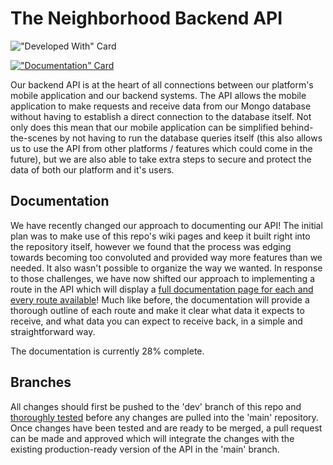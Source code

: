 ﻿# The Neighborhood Backend API
!["Developed With" Card](https://img.shields.io/badge/Developed%20With-Visual%20Studio%20Code,%20Express,%20MongoDB%20&%20Heroku-blue?style=for-the-badge&logo=VisualStudio)

[!["Documentation" Card](https://img.shields.io/badge/Documentation-28%25%20Complete-red?style=for-the-badge&logo=Wikipedia)](https://the-neighborhood-dev.herokuapp.com/documentation)

Our backend API is at the heart of all connections between our platform's mobile application and our backend systems. The API allows the mobile application to make requests and receive data from our Mongo database without having to establish a direct connection to the database itself. Not only does this mean that our mobile application can be simplified behind-the-scenes by not having to run the database queries itself (this also allows us to use the API from other platforms / features which could come in the future), but we are also able to take extra steps to secure and protect the data of both our platform and it's users.

## Documentation
We have recently changed our approach to documenting our API! The initial plan was to make use of this repo's wiki pages and keep it built right into the repository itself, however we found that the process was edging towards becoming too convoluted and provided way more features than we needed. It also wasn't possible to organize the way we wanted. In response to those challenges, we have now shifted our approach to implementing a route in the API which will display a [full documentation page for each and every route available](https://the-neighborhood-dev.herokuapp.com/documentation)! Much like before, the documentation will provide a thorough outline of each route and make it clear what data it expects to receive, and what data you can expect to receive back, in a simple and straightforward way.

The documentation is currently 28% complete.

## Branches
All changes should first be pushed to the 'dev' branch of this repo and [thoroughly tested](https://the-neighborhood-dev.herokuapp.com/) before any changes are pulled into the 'main' repository. Once changes have been tested and are ready to be merged, a pull request can be made and approved which will integrate the changes with the existing production-ready version of the API in the 'main' branch.
